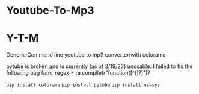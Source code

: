 # Youtube-To-Mp3
# Y-T-M
Generic Command line youtube to mp3 converter/with colorama

pytube is broken and is currently (as of 3/19/23) unusable.
I failed to fix the following bug
func_regex = re.compile(r"function\([^)]?\)")?

`pip install colorama`
`pip install pytube`
`pip install os-sys`
